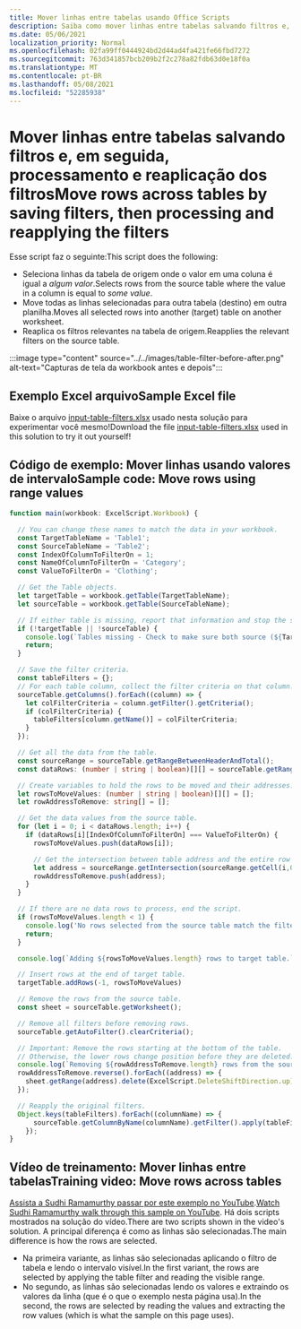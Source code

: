 ```yaml
---
title: Mover linhas entre tabelas usando Office Scripts
description: Saiba como mover linhas entre tabelas salvando filtros e, em seguida, processamento e reaplicação dos filtros.
ms.date: 05/06/2021
localization_priority: Normal
ms.openlocfilehash: 02fa99ff0444924bd2d44ad4fa421fe66fbd7272
ms.sourcegitcommit: 763d341857bcb209b2f2c278a82fdb63d0e18f0a
ms.translationtype: MT
ms.contentlocale: pt-BR
ms.lasthandoff: 05/08/2021
ms.locfileid: "52285938"
---
```

# <a name="move-rows-across-tables-by-saving-filters-then-processing-and-reapplying-the-filters"></a><span data-ttu-id="b4b74-103">Mover linhas entre tabelas salvando filtros e, em seguida, processamento e reaplicação dos filtros</span><span class="sxs-lookup"><span data-stu-id="b4b74-103">Move rows across tables by saving filters, then processing and reapplying the filters</span></span>

<span data-ttu-id="b4b74-104">Esse script faz o seguinte:</span><span class="sxs-lookup"><span data-stu-id="b4b74-104">This script does the following:</span></span>

* <span data-ttu-id="b4b74-105">Seleciona linhas da tabela de origem onde o valor em uma coluna é igual a _algum valor_.</span><span class="sxs-lookup"><span data-stu-id="b4b74-105">Selects rows from the source table where the value in a column is equal to _some value_.</span></span>
* <span data-ttu-id="b4b74-106">Move todas as linhas selecionadas para outra tabela (destino) em outra planilha.</span><span class="sxs-lookup"><span data-stu-id="b4b74-106">Moves all selected rows into another (target) table on another worksheet.</span></span>
* <span data-ttu-id="b4b74-107">Reaplica os filtros relevantes na tabela de origem.</span><span class="sxs-lookup"><span data-stu-id="b4b74-107">Reapplies the relevant filters on the source table.</span></span>

:::image type="content" source="../../images/table-filter-before-after.png" alt-text="Capturas de tela da workbook antes e depois":::

## <a name="sample-excel-file"></a><span data-ttu-id="b4b74-109">Exemplo Excel arquivo</span><span class="sxs-lookup"><span data-stu-id="b4b74-109">Sample Excel file</span></span>

<span data-ttu-id="b4b74-110">Baixe o arquivo <a href="input-table-filters.xlsx">input-table-filters.xlsx</a> usado nesta solução para experimentar você mesmo!</span><span class="sxs-lookup"><span data-stu-id="b4b74-110">Download the file <a href="input-table-filters.xlsx">input-table-filters.xlsx</a> used in this solution to try it out yourself!</span></span>

## <a name="sample-code-move-rows-using-range-values"></a><span data-ttu-id="b4b74-111">Código de exemplo: Mover linhas usando valores de intervalo</span><span class="sxs-lookup"><span data-stu-id="b4b74-111">Sample code: Move rows using range values</span></span>

```TypeScript
function main(workbook: ExcelScript.Workbook) {

  // You can change these names to match the data in your workbook.
  const TargetTableName = 'Table1';
  const SourceTableName = 'Table2';
  const IndexOfColumnToFilterOn = 1;
  const NameOfColumnToFilterOn = 'Category';
  const ValueToFilterOn = 'Clothing';

  // Get the Table objects.
  let targetTable = workbook.getTable(TargetTableName);
  let sourceTable = workbook.getTable(SourceTableName);

  // If either table is missing, report that information and stop the script.
  if (!targetTable || !sourceTable) {
    console.log(`Tables missing - Check to make sure both source (${TargetTableName}) and target table (${SourceTableName}) are present before running the script. `);
    return;
  }

  // Save the filter criteria.
  const tableFilters = {};
  // For each table column, collect the filter criteria on that column.
  sourceTable.getColumns().forEach((column) => {
    let colFilterCriteria = column.getFilter().getCriteria();
    if (colFilterCriteria) {
      tableFilters[column.getName()] = colFilterCriteria;
    }
  });

  // Get all the data from the table.
  const sourceRange = sourceTable.getRangeBetweenHeaderAndTotal();
  const dataRows: (number | string | boolean)[][] = sourceTable.getRangeBetweenHeaderAndTotal().getValues();

  // Create variables to hold the rows to be moved and their addresses.
  let rowsToMoveValues: (number | string | boolean)[][] = [];
  let rowAddressToRemove: string[] = [];

  // Get the data values from the source table.
  for (let i = 0; i < dataRows.length; i++) { 
    if (dataRows[i][IndexOfColumnToFilterOn] === ValueToFilterOn) {
      rowsToMoveValues.push(dataRows[i]);

      // Get the intersection between table address and the entire row where we found the match. This provides the address of the range to remove.
      let address = sourceRange.getIntersection(sourceRange.getCell(i,0).getEntireRow()).getAddress();
      rowAddressToRemove.push(address);
    }
  }

  // If there are no data rows to process, end the script.
  if (rowsToMoveValues.length < 1) {
    console.log('No rows selected from the source table match the filter criteria.');
    return;
  }

  console.log(`Adding ${rowsToMoveValues.length} rows to target table.`);

  // Insert rows at the end of target table.
  targetTable.addRows(-1, rowsToMoveValues)

  // Remove the rows from the source table.
  const sheet = sourceTable.getWorksheet();

  // Remove all filters before removing rows.
  sourceTable.getAutoFilter().clearCriteria();

  // Important: Remove the rows starting at the bottom of the table.
  // Otherwise, the lower rows change position before they are deleted.
  console.log(`Removing ${rowAddressToRemove.length} rows from the source table.`);
  rowAddressToRemove.reverse().forEach((address) => {
    sheet.getRange(address).delete(ExcelScript.DeleteShiftDirection.up);
  });

  // Reapply the original filters. 
  Object.keys(tableFilters).forEach((columnName) => {
      sourceTable.getColumnByName(columnName).getFilter().apply(tableFilters[columnName]);
    });
}
```

## <a name="training-video-move-rows-across-tables"></a><span data-ttu-id="b4b74-112">Vídeo de treinamento: Mover linhas entre tabelas</span><span class="sxs-lookup"><span data-stu-id="b4b74-112">Training video: Move rows across tables</span></span>

<span data-ttu-id="b4b74-113">[Assista a Sudhi Ramamurthy passar por este exemplo no YouTube](https://youtu.be/_3t3Pk4i2L0).</span><span class="sxs-lookup"><span data-stu-id="b4b74-113">[Watch Sudhi Ramamurthy walk through this sample on YouTube](https://youtu.be/_3t3Pk4i2L0).</span></span> <span data-ttu-id="b4b74-114">Há dois scripts mostrados na solução do vídeo.</span><span class="sxs-lookup"><span data-stu-id="b4b74-114">There are two scripts shown in the video's solution.</span></span> <span data-ttu-id="b4b74-115">A principal diferença é como as linhas são selecionadas.</span><span class="sxs-lookup"><span data-stu-id="b4b74-115">The main difference is how the rows are selected.</span></span>

* <span data-ttu-id="b4b74-116">Na primeira variante, as linhas são selecionadas aplicando o filtro de tabela e lendo o intervalo visível.</span><span class="sxs-lookup"><span data-stu-id="b4b74-116">In the first variant, the rows are selected by applying the table filter and reading the visible range.</span></span>
* <span data-ttu-id="b4b74-117">No segundo, as linhas são selecionadas lendo os valores e extraindo os valores da linha (que é o que o exemplo nesta página usa).</span><span class="sxs-lookup"><span data-stu-id="b4b74-117">In the second, the rows are selected by reading the values and extracting the row values (which is what the sample on this page uses).</span></span>

